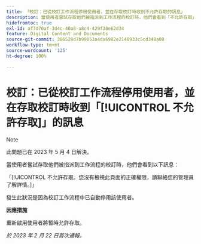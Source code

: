 ```yaml
---
title: 「校訂：已從校訂工作流程停用使用者，並在存取校訂時收到不允許存取的訊息」
description: 當使用者嘗試存取他們被指派到工作流程的校訂時，他們會看到「不允許存取」訊息。
hidefromtoc: true
exl-id: af7d70af-3d4c-40a8-a8c4-429f38e62d34
feature: Digital Content and Documents
source-git-commit: 386528d7b99053a4da6982e2140933c5cd348a08
workflow-type: tm+mt
source-wordcount: '125'
ht-degree: 100%

---
```


# 校訂：已從校訂工作流程停用使用者，並在存取校訂時收到「[!UICONTROL 不允許存取]」的訊息

<!--This is on both the WF and WFP TOCs-->

>[!NOTE]
>
>此問題已在 2023 年 5 月 4 日解決。

當使用者嘗試存取他們被指派到工作流程的校訂時，他們會看到以下訊息：

「[!UICONTROL  不允許存取。您沒有檢視此頁面的正確權限，請聯絡您的管理員了解詳情。]」

發生此狀況是因為校訂工作流程中已自動停用該使用者。

**因應措施**

重新啟用使用者將暫時允許存取。

_於 2023 年 2 月 22 日首次通報。_
